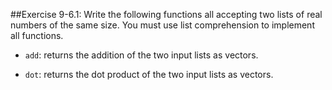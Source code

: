 ##Exercise 9-6.1: Write the following functions all accepting two lists of real numbers of the same size.  You must use list comprehension to implement all functions.

* ```add```: returns the addition of the two input lists as vectors.

* ```dot```: returns the dot product of the two input lists as vectors.
